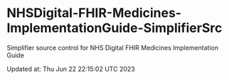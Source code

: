 # NHSDigital-FHIR-Medicines-ImplementationGuide-SimplifierSrc  
Simplifier source control for NHS Digital FHIR Medicines Implementation Guide  


Updated at: Thu Jun 22 22:15:02 UTC 2023
